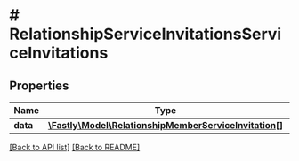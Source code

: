 # # RelationshipServiceInvitationsServiceInvitations

## Properties

Name | Type | Description | Notes
------------ | ------------- | ------------- | -------------
**data** | [**\Fastly\Model\RelationshipMemberServiceInvitation[]**](RelationshipMemberServiceInvitation.md) |  | [optional]

[[Back to API list]](../../README.md#endpoints) [[Back to README]](../../README.md)
